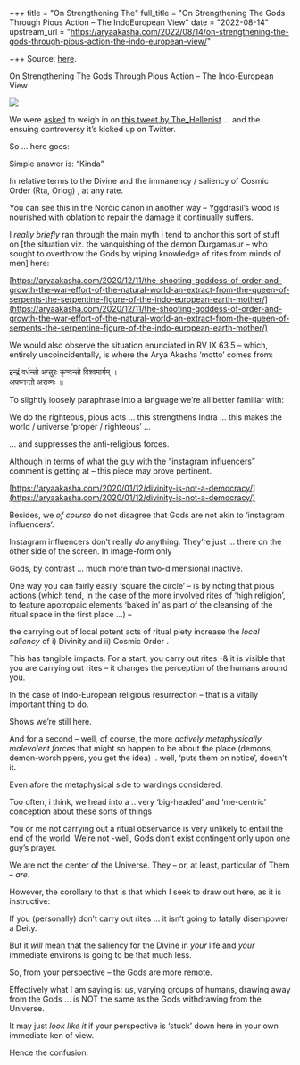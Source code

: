 +++
title = "On Strengthening The"
full_title = "On Strengthening The Gods Through Pious Action – The IndoEuropean View"
date = "2022-08-14"
upstream_url = "https://aryaakasha.com/2022/08/14/on-strengthening-the-gods-through-pious-action-the-indo-european-view/"

+++
Source: [here](https://aryaakasha.com/2022/08/14/on-strengthening-the-gods-through-pious-action-the-indo-european-view/).

On Strengthening The Gods Through Pious Action – The Indo-European View

![](https://aryaakasha.files.wordpress.com/2022/08/299118866_10166520057710574_459778876658605076_n.jpg?w=603)

We were [asked](https://twitter.com/NorvinHobbs95/status/1557959521183551488) to weigh in on [this tweet by The_Hellenist](https://twitter.com/The_Hellenist/status/1557894643546718209) … and the ensuing controversy it’s kicked up on Twitter.

So … here goes:

Simple answer is: “Kinda”  
  
In relative terms to the Divine and the immanency / saliency of Cosmic Order (Rta, Orlog) , at any rate.

You can see this in the Nordic canon in another way – Yggdrasil’s wood is nourished with oblation to repair the damage it continually suffers.

I *really briefly* ran through the main myth i tend to anchor this sort of stuff on \[the situation viz. the vanquishing of the demon Durgamasur – who sought to overthrow the Gods by wiping knowledge of rites from minds of men\] here:

[https://aryaakasha.com/2020/12/11/the-shooting-goddess-of-order-and-growth-the-war-effort-of-the-natural-world-an-extract-from-the-queen-of-serpents-the-serpentine-figure-of-the-indo-european-earth-mother/](https://aryaakasha.com/2020/12/11/the-shooting-goddess-of-order-and-growth-the-war-effort-of-the-natural-world-an-extract-from-the-queen-of-serpents-the-serpentine-figure-of-the-indo-european-earth-mother/)

We would also observe the situation enunciated in RV IX 63 5 – which, entirely uncoincidentally, is where the Arya Akasha ‘motto’ comes from:

इन्द्रं वर्धन्तो अप्तुरः कृण्वन्तो विश्वमार्यम् ।  
अपघ्नन्तो अराव्णः ॥

To slightly loosely paraphrase into a language we’re all better familiar with:

We do the righteous, pious acts … this strengthens Indra … this makes the world / universe ‘proper / righteous’ …

… and suppresses the anti-religious forces.

Although in terms of what the guy with the “instagram influencers” comment is getting at – this piece may prove pertinent.

[https://aryaakasha.com/2020/01/12/divinity-is-not-a-democracy/](https://aryaakasha.com/2020/01/12/divinity-is-not-a-democracy/)

Besides, we *of course* do not disagree that Gods are not akin to ‘instagram influencers’.

Instagram influencers don’t really *do* anything. They’re just … there on the other side of the screen. In image-form only

Gods, by contrast … much more than two-dimensional inactive.

One way you can fairly easily ‘square the circle’ – is by noting that pious actions (which tend, in the case of the more involved rites of ‘high religion’, to feature apotropaic elements ‘baked in’ as part of the cleansing of the ritual space in the first place …) –

the carrying out of local potent acts of ritual piety increase the *local saliency* of i) Divinity and ii) Cosmic Order .

This has tangible impacts. For a start, you carry out rites -& it is visible that you are carrying out rites – it changes the perception of the humans around you.

In the case of Indo-European religious resurrection – that is a vitally important thing to do.

Shows we’re still here.

And for a second – well, of course, the more *actively metaphysically malevolent forces* that might so happen to be about the place (demons, demon-worshippers, you get the idea) .. well, ‘puts them on notice’, doesn’t it.

Even afore the metaphysical side to wardings considered.

Too often, i think, we head into a .. very ‘big-headed’ and ‘me-centric’ conception about these sorts of things

You or me not carrying out a ritual observance is very unlikely to entail the end of the world. We’re not -well, Gods don’t exist contingent only upon one guy’s prayer.

We are not the center of the Universe. They – or, at least, particular of Them – *are*.

However, the corollary to that is that which I seek to draw out here, as it is instructive:

If you (personally) don’t carry out rites … it isn’t going to fatally disempower a Deity.

But it *will* mean that the saliency for the Divine in *your* life and *your* immediate environs is going to be that much less.

So, from your perspective – the Gods are more remote.

Effectively what I am saying is: *us*, varying groups of humans, drawing away from the Gods … is NOT the same as the Gods withdrawing from the Universe.

It may just *look like it* if your perspective is ‘stuck’ down here in your own immediate ken of view.

Hence the confusion.
